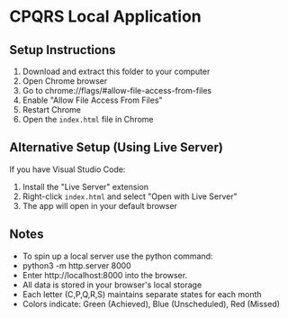 # CPQRS Local Application

## Setup Instructions

1. Download and extract this folder to your computer
2. Open Chrome browser
3. Go to chrome://flags/#allow-file-access-from-files
4. Enable "Allow File Access From Files"
5. Restart Chrome
6. Open the `index.html` file in Chrome

## Alternative Setup (Using Live Server)

If you have Visual Studio Code:

1. Install the "Live Server" extension
2. Right-click `index.html` and select "Open with Live Server"
3. The app will open in your default browser

## Notes

- To spin up a local server use the python command:
- python3 -m http.server 8000
- Enter http://localhost:8000 into the browser.
- All data is stored in your browser's local storage
- Each letter (C,P,Q,R,S) maintains separate states for each month
- Colors indicate: Green (Achieved), Blue (Unscheduled), Red (Missed)
